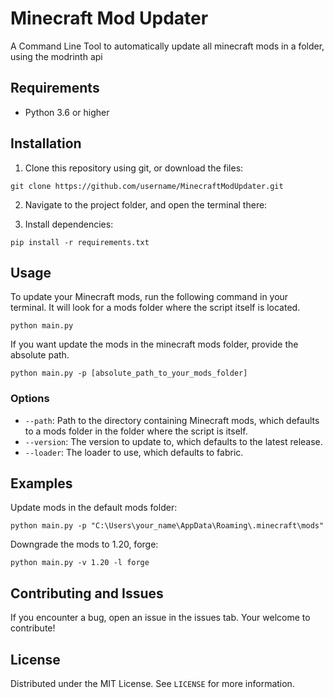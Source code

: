 # Minecraft Mod Updater

A Command Line Tool to automatically update all minecraft mods in a folder, using the modrinth api

## Requirements

- Python 3.6 or higher

## Installation

1. Clone this repository using git, or download the files:

```terminal
git clone https://github.com/username/MinecraftModUpdater.git
```

2. Navigate to the project folder, and open the terminal there:

3. Install dependencies:

```terminal
pip install -r requirements.txt
```

## Usage

To update your Minecraft mods, run the following command in your terminal. It will look for a mods folder where the script itself is located.

```terminal
python main.py
```

If you want update the mods in the minecraft mods folder, provide the absolute path.

```terminal
python main.py -p [absolute_path_to_your_mods_folder]
```

### Options

- `--path`: Path to the directory containing Minecraft mods, which defaults to a mods folder in the folder where the script is itself.
- `--version`: The version to update to, which defaults to the latest release.
- `--loader`: The loader to use, which defaults to fabric.

## Examples

Update mods in the default mods folder:

```terminal
python main.py -p "C:\Users\your_name\AppData\Roaming\.minecraft\mods"
```

Downgrade the mods to 1.20, forge:

```terminal
python main.py -v 1.20 -l forge
```

## Contributing and Issues

If you encounter a bug, open an issue in the issues tab. Your welcome to contribute!

## License

Distributed under the MIT License. See `LICENSE` for more information.
